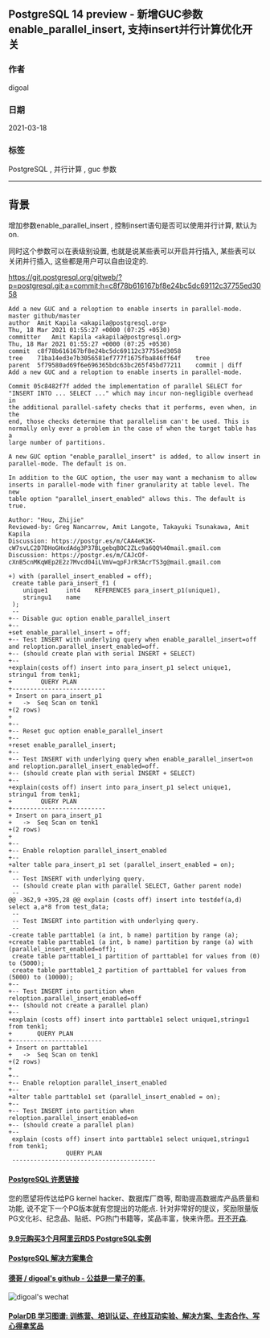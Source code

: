 ## PostgreSQL 14 preview - 新增GUC参数enable_parallel_insert, 支持insert并行计算优化开关  
    
### 作者    
digoal    
    
### 日期    
2021-03-18    
    
### 标签    
PostgreSQL , 并行计算 , guc 参数  
    
----    
    
## 背景    
增加参数enable_parallel_insert , 控制insert语句是否可以使用并行计算, 默认为on.   
  
同时这个参数可以在表级别设置, 也就是说某些表可以开启并行插入, 某些表可以关闭并行插入, 这些都是用户可以自由设定的.   
  
https://git.postgresql.org/gitweb/?p=postgresql.git;a=commit;h=c8f78b616167bf8e24bc5dc69112c37755ed3058  
  
```  
Add a new GUC and a reloption to enable inserts in parallel-mode. master github/master  
author	Amit Kapila <akapila@postgresql.org>	  
Thu, 18 Mar 2021 01:55:27 +0000 (07:25 +0530)  
committer	Amit Kapila <akapila@postgresql.org>	  
Thu, 18 Mar 2021 01:55:27 +0000 (07:25 +0530)  
commit	c8f78b616167bf8e24bc5dc69112c37755ed3058  
tree	71ba14ed3e7b3056581ef777f1675fba846ff64f	tree  
parent	5f79580ad69f6e696365bdc63bc265f45bd77211	commit | diff  
Add a new GUC and a reloption to enable inserts in parallel-mode.  
  
Commit 05c8482f7f added the implementation of parallel SELECT for  
"INSERT INTO ... SELECT ..." which may incur non-negligible overhead in  
the additional parallel-safety checks that it performs, even when, in the  
end, those checks determine that parallelism can't be used. This is  
normally only ever a problem in the case of when the target table has a  
large number of partitions.  
  
A new GUC option "enable_parallel_insert" is added, to allow insert in  
parallel-mode. The default is on.  
  
In addition to the GUC option, the user may want a mechanism to allow  
inserts in parallel-mode with finer granularity at table level. The new  
table option "parallel_insert_enabled" allows this. The default is true.  
  
Author: "Hou, Zhijie"  
Reviewed-by: Greg Nancarrow, Amit Langote, Takayuki Tsunakawa, Amit Kapila  
Discussion: https://postgr.es/m/CAA4eK1K-cW7svLC2D7DHoGHxdAdg3P37BLgebqBOC2ZLc9a6QQ%40mail.gmail.com  
Discussion: https://postgr.es/m/CAJcOf-cXnB5cnMKqWEp2E2z7Mvcd04iLVmV=qpFJrR3AcrTS3g@mail.gmail.com  
```  
  
```  
+) with (parallel_insert_enabled = off);  
 create table para_insert_f1 (  
    unique1     int4    REFERENCES para_insert_p1(unique1),  
    stringu1    name  
 );  
 --  
+-- Disable guc option enable_parallel_insert  
+--  
+set enable_parallel_insert = off;  
+-- Test INSERT with underlying query when enable_parallel_insert=off and reloption.parallel_insert_enabled=off.  
+-- (should create plan with serial INSERT + SELECT)  
+--  
+explain(costs off) insert into para_insert_p1 select unique1, stringu1 from tenk1;  
+        QUERY PLAN          
+--------------------------  
+ Insert on para_insert_p1  
+   ->  Seq Scan on tenk1  
+(2 rows)  
+  
+--  
+-- Reset guc option enable_parallel_insert  
+--  
+reset enable_parallel_insert;  
+--  
+-- Test INSERT with underlying query when enable_parallel_insert=on and reloption.parallel_insert_enabled=off.  
+-- (should create plan with serial INSERT + SELECT)  
+--  
+explain(costs off) insert into para_insert_p1 select unique1, stringu1 from tenk1;  
+        QUERY PLAN          
+--------------------------  
+ Insert on para_insert_p1  
+   ->  Seq Scan on tenk1  
+(2 rows)  
+  
+--  
+-- Enable reloption parallel_insert_enabled  
+--  
+alter table para_insert_p1 set (parallel_insert_enabled = on);  
+--  
 -- Test INSERT with underlying query.  
 -- (should create plan with parallel SELECT, Gather parent node)  
 --  
@@ -362,9 +395,28 @@ explain (costs off) insert into testdef(a,d) select a,a*8 from test_data;  
 --  
 -- Test INSERT into partition with underlying query.  
 --  
-create table parttable1 (a int, b name) partition by range (a);  
+create table parttable1 (a int, b name) partition by range (a) with (parallel_insert_enabled=off);  
 create table parttable1_1 partition of parttable1 for values from (0) to (5000);  
 create table parttable1_2 partition of parttable1 for values from (5000) to (10000);  
+--  
+-- Test INSERT into partition when reloption.parallel_insert_enabled=off  
+-- (should not create a parallel plan)  
+--  
+explain (costs off) insert into parttable1 select unique1,stringu1 from tenk1;  
+       QUERY PLAN          
+-------------------------  
+ Insert on parttable1  
+   ->  Seq Scan on tenk1  
+(2 rows)  
+  
+--  
+-- Enable reloption parallel_insert_enabled  
+--  
+alter table parttable1 set (parallel_insert_enabled = on);  
+--  
+-- Test INSERT into partition when reloption.parallel_insert_enabled=on  
+-- (should create a parallel plan)  
+--  
 explain (costs off) insert into parttable1 select unique1,stringu1 from tenk1;  
                QUERY PLAN                 
 ----------------------------------------  
```  
  
  
#### [PostgreSQL 许愿链接](https://github.com/digoal/blog/issues/76 "269ac3d1c492e938c0191101c7238216")
您的愿望将传达给PG kernel hacker、数据库厂商等, 帮助提高数据库产品质量和功能, 说不定下一个PG版本就有您提出的功能点. 针对非常好的提议，奖励限量版PG文化衫、纪念品、贴纸、PG热门书籍等，奖品丰富，快来许愿。[开不开森](https://github.com/digoal/blog/issues/76 "269ac3d1c492e938c0191101c7238216").  
  
  
#### [9.9元购买3个月阿里云RDS PostgreSQL实例](https://www.aliyun.com/database/postgresqlactivity "57258f76c37864c6e6d23383d05714ea")
  
  
#### [PostgreSQL 解决方案集合](https://yq.aliyun.com/topic/118 "40cff096e9ed7122c512b35d8561d9c8")
  
  
#### [德哥 / digoal's github - 公益是一辈子的事.](https://github.com/digoal/blog/blob/master/README.md "22709685feb7cab07d30f30387f0a9ae")
  
  
![digoal's wechat](../pic/digoal_weixin.jpg "f7ad92eeba24523fd47a6e1a0e691b59")
  
  
#### [PolarDB 学习图谱: 训练营、培训认证、在线互动实验、解决方案、生态合作、写心得拿奖品](https://www.aliyun.com/database/openpolardb/activity "8642f60e04ed0c814bf9cb9677976bd4")
  
